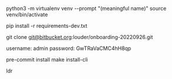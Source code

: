python3 -m virtualenv venv --prompt "(meaningful name)"
source venv/bin/activate

pip install -r requirements-dev.txt


git clone git@bitbucket.org:louder/onboarding-20220926.git


username: admin  password: GwTRaVaCMC4hH8qp



pre-commit install
make install-cli

ldr